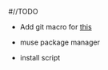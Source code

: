 #//TODO

+ Add git macro for [this](https://stackoverflow.com/questions/11451535/gitignore-is-not-working)

+ muse package manager

+ install script
